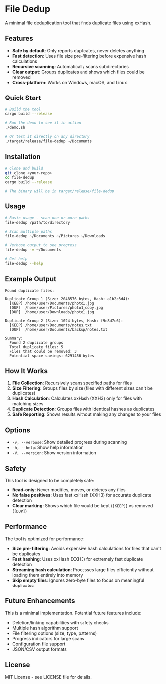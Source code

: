 # File Dedup

A minimal file deduplication tool that finds duplicate files using xxHash.

## Features

- **Safe by default**: Only reports duplicates, never deletes anything
- **Fast detection**: Uses file size pre-filtering before expensive hash calculations
- **Recursive scanning**: Automatically scans subdirectories
- **Clear output**: Groups duplicates and shows which files could be removed
- **Cross-platform**: Works on Windows, macOS, and Linux

## Quick Start

```bash
# Build the tool
cargo build --release

# Run the demo to see it in action
./demo.sh

# Or test it directly on any directory
./target/release/file-dedup ~/Documents
```

## Installation

```bash
# Clone and build
git clone <your-repo>
cd file-dedup
cargo build --release

# The binary will be in target/release/file-dedup
```

## Usage

```bash
# Basic usage - scan one or more paths
file-dedup /path/to/directory

# Scan multiple paths
file-dedup ~/Documents ~/Pictures ~/Downloads

# Verbose output to see progress
file-dedup -v ~/Documents

# Get help
file-dedup --help
```

## Example Output

```
Found duplicate files:

Duplicate Group 1 (Size: 2048576 bytes, Hash: a1b2c3d4):
  [KEEP] /home/user/Documents/photo1.jpg
  [DUP]  /home/user/Pictures/photo1_copy.jpg
  [DUP]  /home/user/Downloads/photo1.jpg

Duplicate Group 2 (Size: 1024 bytes, Hash: f9e8d7c6):
  [KEEP] /home/user/Documents/notes.txt
  [DUP]  /home/user/Documents/backup/notes.txt

Summary:
  Found 2 duplicate groups
  Total duplicate files: 5
  Files that could be removed: 3
  Potential space savings: 6291456 bytes
```

## How It Works

1. **File Collection**: Recursively scans specified paths for files
2. **Size Filtering**: Groups files by size (files with different sizes can't be duplicates)
3. **Hash Calculation**: Calculates xxHash (XXH3) only for files with matching sizes
4. **Duplicate Detection**: Groups files with identical hashes as duplicates
5. **Safe Reporting**: Shows results without making any changes to your files

## Options

- `-v, --verbose`: Show detailed progress during scanning
- `-h, --help`: Show help information
- `-V, --version`: Show version information

## Safety

This tool is designed to be completely safe:
- **Read-only**: Never modifies, moves, or deletes any files
- **No false positives**: Uses fast xxHash (XXH3) for accurate duplicate detection
- **Clear marking**: Shows which file would be kept (`[KEEP]`) vs removed (`[DUP]`)

## Performance

The tool is optimized for performance:
- **Size pre-filtering**: Avoids expensive hash calculations for files that can't be duplicates
- **Fast hashing**: Uses xxHash (XXH3) for extremely fast duplicate detection
- **Streaming hash calculation**: Processes large files efficiently without loading them entirely into memory
- **Skip empty files**: Ignores zero-byte files to focus on meaningful duplicates

## Future Enhancements

This is a minimal implementation. Potential future features include:
- Deletion/linking capabilities with safety checks
- Multiple hash algorithm support
- File filtering options (size, type, patterns)
- Progress indicators for large scans
- Configuration file support
- JSON/CSV output formats

## License

MIT License - see LICENSE file for details.
